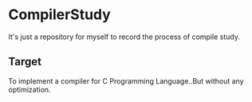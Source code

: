 # CompilerStudy
It's just a repository for myself to record the process of compile study.


## Target
To implement a compiler for C Programming Language..But without any optimization.
